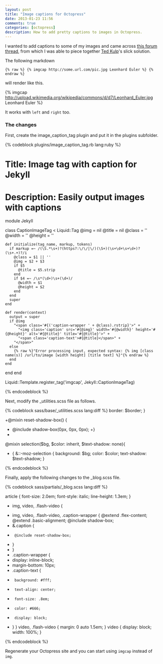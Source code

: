 ```yaml
---
layout: post
title: "Image captions for Octopress"
date: 2013-01-23 11:56
comments: true
categories: [octopress]
description: How to add pretty captions to images in Octopress.
---
```


I wanted to add captions to some of my images and came across [this forum thread](https://github.com/imathis/octopress/issues/124), from which I was able to piece together [Ted Kulp](http://tedkulp.com/)'s slick solution.

The following markdown 

    {% raw %} {% imgcap http://some.url.com/pic.jpg Leonhard Euler %} {% endraw %}

will render like this.

{% imgcap http://upload.wikimedia.org/wikipedia/commons/d/d7/Leonhard_Euler.jpg Leonhard Euler %}

It works with `left` and `right` too.

### The changes ###

First, create the image_caption_tag plugin and put it in the plugins subfolder.

{% codeblock plugins/image_caption_tag.rb lang:ruby %}

# Title: Image tag with caption for Jekyll
# Description: Easily output images with captions

module Jekyll

  class CaptionImageTag < Liquid::Tag
    @img = nil
    @title = nil
    @class = ''
    @width = ''
    @height = ''

    def initialize(tag_name, markup, tokens)
      if markup =~ /(\S.*\s+)?(https?:\/\/|\/)(\S+)(\s+\d+\s+\d+)?(\s+.+)?/i
        @class = $1 || ''
        @img = $2 + $3
        if $5
          @title = $5.strip
        end
        if $4 =~ /\s*(\d+)\s+(\d+)/
          @width = $1
          @height = $2
        end
      end
      super
    end

    def render(context)
      output = super
      if @img
        "<span class='#{('caption-wrapper ' + @class).rstrip}'>" +
          "<img class='caption' src='#{@img}' width='#{@width}' height='#{@height}' alt='#{@title}' title='#{@title}'>" +
          "<span class='caption-text'>#{@title}</span>" +
        "</span>"
      else
        {% raw %}"Error processing input, expected syntax: {% img [class name(s)] /url/to/image [width height] [title text] %}"{% endraw %}
      end
    end
  end
end

Liquid::Template.register_tag('imgcap', Jekyll::CaptionImageTag)

{% endcodeblock %}

Next, modify the _utilities.scss file as follows.

{% codeblock sass/base/_utilities.scss lang:diff %}
   border: $border;
 }
 
+@mixin reset-shadow-box() {
+  @include shadow-box(0px, 0px, 0px);
+}
+
 @mixin selection($bg, $color: inherit, $text-shadow: none){
   * {
     &::-moz-selection { background: $bg; color: $color; text-shadow: $text-shadow; }

{% endcodeblock %}

Finally, apply the following changes to the _blog.scss file.

{% codeblock sass/partials/_blog.scss lang:diff %}

   article {
     font-size: 2.0em; font-style: italic;
     line-height: 1.3em;
   }
-  img, video, .flash-video {
+  img, video, .flash-video, .caption-wrapper {
     @extend .flex-content;
     @extend .basic-alignment;
     @include shadow-box;
+    &.caption {
+      @include reset-shadow-box;
+    }
+  }
+  .caption-wrapper {
+    display: inline-block;
+    margin-bottom: 10px;
+    .caption-text {
+      background: #fff;
+      text-align: center;
+      font-size: .8em;
+      color: #666;
+      display: block;
+    }
   }
   video, .flash-video { margin: 0 auto 1.5em; }
   video { display: block; width: 100%; }
   
{% endcodeblock %}

Regenerate your Octopress site and you can start using `imgcap` instead of `img`.